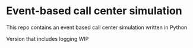 # Event-based call center simulation

This repo contains an event based call center simulation written in Python

Version that includes logging WIP